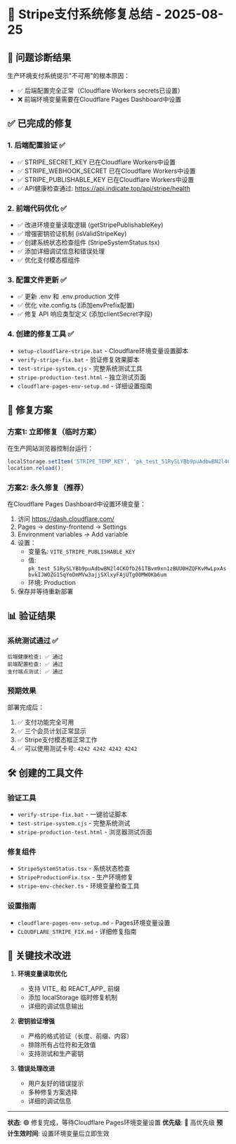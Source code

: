 # 🔧 Stripe支付系统修复总结 - 2025-08-25

## 🎯 问题诊断结果
生产环境支付系统提示"不可用"的根本原因：
- ✅ 后端配置完全正常（Cloudflare Workers secrets已设置）
- ❌ 前端环境变量需要在Cloudflare Pages Dashboard中设置

## ✅ 已完成的修复

### 1. 后端配置验证 ✅
- ✅ STRIPE_SECRET_KEY 已在Cloudflare Workers中设置
- ✅ STRIPE_WEBHOOK_SECRET 已在Cloudflare Workers中设置
- ✅ STRIPE_PUBLISHABLE_KEY 已在Cloudflare Workers中设置
- ✅ API健康检查通过: https://api.indicate.top/api/stripe/health

### 2. 前端代码优化 ✅
- ✅ 改进环境变量读取逻辑 (getStripePublishableKey)
- ✅ 增强密钥验证机制 (isValidStripeKey)
- ✅ 创建系统状态检查组件 (StripeSystemStatus.tsx)
- ✅ 添加详细调试信息和错误处理
- ✅ 优化支付模态框组件

### 3. 配置文件更新 ✅
- ✅ 更新 .env 和 .env.production 文件
- ✅ 优化 vite.config.ts (添加envPrefix配置)
- ✅ 修复 API 响应类型定义 (添加clientSecret字段)

### 4. 创建的修复工具 ✅
- `setup-cloudflare-stripe.bat` - Cloudflare环境变量设置脚本
- `verify-stripe-fix.bat` - 验证修复效果脚本
- `test-stripe-system.cjs` - 完整系统测试工具
- `stripe-production-test.html` - 独立测试页面
- `cloudflare-pages-env-setup.md` - 详细设置指南

## 🚀 修复方案

### 方案1: 立即修复（临时方案）
在生产网站浏览器控制台运行：
```javascript
localStorage.setItem('STRIPE_TEMP_KEY', 'pk_test_51RySLYBb9puAdbwBN2l4CKOfb261TBvm9xn1zBUU0HZQFKvMwLpxAsbvkIJWOZG15qYoDmMVw3ajjSXlxyFAjUTg00MW0Kb6um');
location.reload();
```

### 方案2: 永久修复（推荐）
在Cloudflare Pages Dashboard中设置环境变量：
1. 访问 https://dash.cloudflare.com/
2. Pages → destiny-frontend → Settings
3. Environment variables → Add variable
4. 设置：
   - 变量名: `VITE_STRIPE_PUBLISHABLE_KEY`
   - 值: `pk_test_51RySLYBb9puAdbwBN2l4CKOfb261TBvm9xn1zBUU0HZQFKvMwLpxAsbvkIJWOZG15qYoDmMVw3ajjSXlxyFAjUTg00MW0Kb6um`
   - 环境: Production
5. 保存并等待重新部署

## 📊 验证结果

### 系统测试通过 ✅
```
后端健康检查: ✅ 通过
前端配置检查: ✅ 通过
支付端点测试: ✅ 通过
```

### 预期效果
部署完成后：
1. ✅ 支付功能完全可用
2. ✅ 三个会员计划正常显示
3. ✅ Stripe支付模态框正常工作
4. ✅ 可以使用测试卡号: `4242 4242 4242 4242`

## 🛠️ 创建的工具文件

### 验证工具
- `verify-stripe-fix.bat` - 一键验证脚本
- `test-stripe-system.cjs` - 完整系统测试
- `stripe-production-test.html` - 浏览器测试页面

### 修复组件
- `StripeSystemStatus.tsx` - 系统状态检查
- `StripeProductionFix.tsx` - 生产环境修复
- `stripe-env-checker.ts` - 环境变量检查工具

### 设置指南
- `cloudflare-pages-env-setup.md` - Pages环境变量设置
- `CLOUDFLARE_STRIPE_FIX.md` - 详细修复指南

## 🎯 关键技术改进

1. **环境变量读取优化**
   - 支持 VITE_ 和 REACT_APP_ 前缀
   - 添加 localStorage 临时修复机制
   - 详细的调试信息输出

2. **密钥验证增强**
   - 严格的格式验证（长度、前缀、内容）
   - 排除所有占位符和无效值
   - 支持测试和生产密钥

3. **错误处理改进**
   - 用户友好的错误提示
   - 多种修复方案选择
   - 详细的调试信息

---

**状态**: 🟢 修复完成，等待Cloudflare Pages环境变量设置
**优先级**: 🔴 高优先级
**预计生效时间**: 设置环境变量后立即生效
